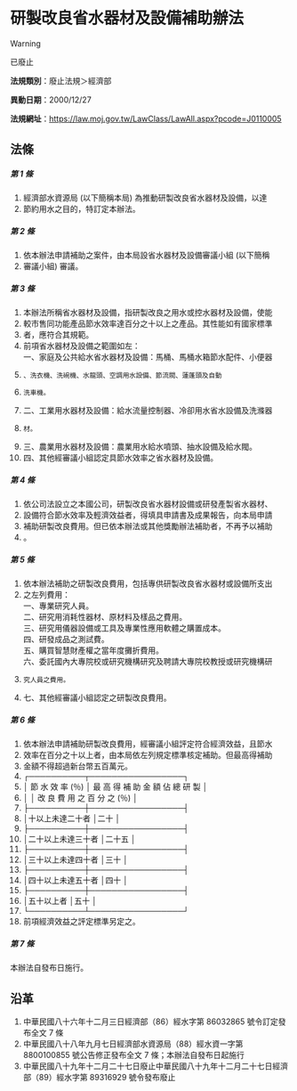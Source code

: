 # 研製改良省水器材及設備補助辦法
> [!WARNING]
> 已廢止

**法規類別**：廢止法規＞經濟部

**異動日期**：2000/12/27  

**法規網址**：https://law.moj.gov.tw/LawClass/LawAll.aspx?pcode=J0110005



## 法條
##### 第 1 條
1. 經濟部水資源局 (以下簡稱本局) 為推動研製改良省水器材及設備，以達
1. 節約用水之目的，特訂定本辦法。

##### 第 2 條
1. 依本辦法申請補助之案件，由本局設省水器材及設備審議小組 (以下簡稱
1. 審議小組) 審議。

##### 第 3 條
1. 本辦法所稱省水器材及設備，指研製改良之用水或控水器材及設備，使能
1. 較市售同功能產品節水效率達百分之十以上之產品。其性能如有國家標準
1. 者，應符合其規範。
1. 前項省水器材及設備之範圍如左：  
一、家庭及公共給水省水器材及設備：馬桶、馬桶水箱節水配件、小便器
1.     、洗衣機、洗碗機、水龍頭、空調用水設備、節流閥、蓮蓬頭及自動
1.     洗車機。
1. 二、工業用水器材及設備：給水流量控制器、冷卻用水省水設備及洗滌器
1.     材。
1. 三、農業用水器材及設備：農業用水給水噴頭、抽水設備及給水閥。
1. 四、其他經審議小組認定具節水效率之省水器材及設備。

##### 第 4 條
1. 依公司法設立之本國公司，研製改良省水器材設備或研發產製省水器材、
1. 設備符合節水效率及輕濟效益者，得填具申請書及成果報告，向本局申請
1. 補助研製改良費用。但已依本辦法或其他獎勵辦法補助者，不再予以補助
1. 。

##### 第 5 條
1. 依本辦法補助之研製改良費用，包括專供研製改良省水器材或設備所支出
1. 之左列費用：  
一、專業研究人員。  
二、研究用消耗性器材、原材料及樣品之費用。  
三、研究用儀器設備或工具及專業性應用軟體之購置成本。  
四、研發成品之測試費。  
五、購買智慧財產權之當年度攤折費用。  
六、委託國內大專院校或研究機構研究及聘請大專院校教授或研究機構研
1.     究人員之費用。
1. 七、其他經審議小組認定之研製改良費用。

##### 第 6 條
1. 依本辦法申請補助研製改良費用，經審議小組評定符合經濟效益，且節水
1. 效率在百分之十以上者，由本局依左列規定標準核定補助。但最高得補助
1. 金額不得超過新台幣五百萬元。
1.   ┌──────────┬─────────────────┐
1.   │  節 水 效 率 (％)  │ 最 高 得 補 助 金 額 佔 總 研 製 │
1.   │                    │ 改 良 費 用 之 百 分 之 (％)     │
1.   ├──────────┼─────────────────┤
1.   │十以上未達二十者    │二十                              │
1.   ├──────────┼─────────────────┤
1.   │二十以上未達三十者  │二十五                            │
1.   ├──────────┼─────────────────┤
1.   │三十以上未達四十者  │三十                              │
1.   ├──────────┼─────────────────┤
1.   │四十以上未達五十者  │四十                              │
1.   ├──────────┼─────────────────┤
1.   │五十以上者          │五十                              │
1.   └──────────┴─────────────────┘
1. 前項經濟效益之評定標準另定之。

##### 第 7 條
本辦法自發布日施行。

## 沿革
1. 中華民國八十六年十二月三日經濟部（86）經水字第 86032865 號令訂定發布全文 7  條
1. 中華民國八十八年九月七日經濟部水資源局（88）經水資一字第 8800100855 號公告修正發布全文 7  條；本辦法自發布日起施行
1. 中華民國八十九年十二月二十七日廢止中華民國八十九年十二月二十七日經濟部（89）經水字第 89316929 號令發布廢止
